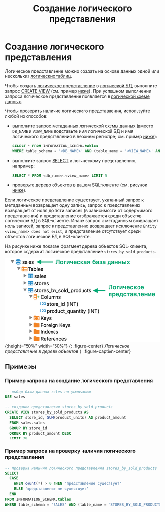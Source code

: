 ﻿---
layout: default
title: Создание логического представления
nav_order: 5
parent: Управление схемой данных
grand_parent: Работа с системой
has_children: false
---

# Создание логического представления

Логическое представление можно создать на основе данных одной или нескольких [логических таблиц](../../../Обзор_понятий_компонентов_и_связей/Основные_понятия/Логическая_таблица/Логическая_таблица.md).

Чтобы создать [логическое представление](../../../Обзор_понятий_компонентов_и_связей/Основные_понятия/Логическое_представление/Логическое_представление.md) 
в [логической БД](../../../Обзор_понятий_компонентов_и_связей/Основные_понятия/Логическая_база_данных/Логическая_база_данных.md), 
выполните запрос [CREATE VIEW](../../../Справочная_информация/Запросы_SQLplus/CREATE_VIEW/CREATE_VIEW.md) 
(см. пример [ниже](#пример-запроса-на-создание-логического-представления)). При успешном выполнении запроса логическое представление появляется в 
[логической схеме данных](../../../Обзор_понятий_компонентов_и_связей/Основные_понятия/Логическая_схема_данных/Логическая_схема_данных.md).

Чтобы проверить наличие логического представления, используйте любой из способов:
*   выполните [запрос метаданных](../Запрос_метаданных_логической_схемы/Запрос_метаданных_логической_схемы.md) 
    логической схемы данных (вместо `DB_NAME` и `VIEW_NAME` подставьте имя логической БД и имя
     логического представления в верхнем регистре; см. пример [ниже](#пример-запроса-на-проверку-наличия-логического-представления)):
    ```sql
    SELECT * FROM INFORMATION_SCHEMA.tables
    WHERE table_schema = '<DB_NAME>' AND (table_name = '<VIEW_NAME>' AND table_type = 'VIEW')
    ```
*   выполните запрос [SELECT](../../../Справочная_информация/Запросы_SQLplus/SELECT/SELECT.md) 
    к логическому представлению, например:
    ```sql
    SELECT * FROM <db_name>.<view_name> LIMIT 5
    ```
*   проверьте дерево объектов в вашем SQL-клиенте (см. рисунок [ниже](#img_view_in_object_tree)).

Если логическое представление существует, указанный запрос к метаданным возвращает одну запись, запрос к представлению 
возвращает от ноля до пяти записей (в зависимости от содержимого представления) и представление отображается 
среди объектов логической БД в SQL-клиенте. Иначе запрос к метаданным возвращает ноль записей, запрос к представлению 
возвращает исключение `Entity <view_name> does not exist`, и представление отсутствует среди объектов логической БД
в SQL-клиенте.

На рисунке ниже показан фрагмент дерева объектов SQL-клиента, которое содержит логическое представление 
`stores_by_sold_products`.

<a id="img_view_in_object_tree"></a>
![](Логическое_представление.png){:height="50%" width="50%"}
{: .figure-center}
*Логическое представление в дереве объектов*
{: .figure-caption-center}

## Примеры

### Пример запроса на создание логического представления

```sql
-- выбор базы данных sales по умолчанию
USE sales

-- создание представления stores_by_sold_products
CREATE VIEW stores_by_sold_products AS
  SELECT store_id, SUM(product_units) AS product_amount
  FROM sales.sales
  GROUP BY store_id
  ORDER BY product_amount DESC
  LIMIT 30
```

### Пример запроса на проверку наличия логического представления

```sql
-- проверка наличия логического представления stores_by_sold_products
SELECT
  CASE
    WHEN count(*) > 0 THEN 'представление существует'
    ELSE 'представление не существует'
  END
FROM INFORMATION_SCHEMA.tables
WHERE table_schema = 'SALES' AND (table_name = 'STORES_BY_SOLD_PRODUCTS' AND table_type = 'VIEW')
```